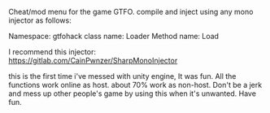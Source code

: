 Cheat/mod menu for the game GTFO. compile and inject using any mono injector as follows:

Namespace: gtfohack
class name: Loader
Method name: Load

I recommend this injector:
https://gitlab.com/CainPwnzer/SharpMonoInjector

this is the first time i've messed with unity engine, It was fun.
All the functions work online as host. about 70% work as non-host. 
Don't be a jerk and mess up other people's game by using this when it's unwanted.
Have fun.